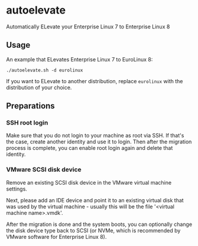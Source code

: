 # autoelevate

Automatically ELevate your Enterprise Linux 7 to Enterprise Linux 8

## Usage

An example that ELevates Enterprise Linux 7 to EuroLinux 8:

```
./autoelevate.sh -d eurolinux
```

If you want to ELevate to another distribution, replace `eurolinux` with the distribution of your choice.

## Preparations

### SSH root login

Make sure that you do not login to your machine as root via SSH. If that's the case, create another identity and use it to login. Then after the migration process is complete, you can enable root login again and delete that identity.

### VMware SCSI disk device

Remove an existing SCSI disk device in the VMware virtual machine settings.

Next, please add an IDE device and point it to an existing virtual disk that was used by the virtual machine - usually this will be the file '\<virtual machine name\>.vmdk'.

After the migration is done and the system boots, you can optionally change the disk device type back to SCSI (or NVMe, which is recommended by VMware software for Enterprise Linux 8).
